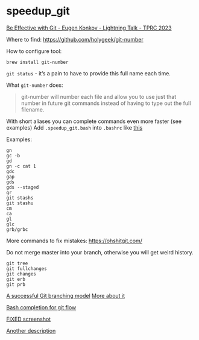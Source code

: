 # speedup_git

[Be Effective with Git - Eugen Konkov - Lightning Talk - TPRC 2023](https://youtu.be/4hTq-Gsue3A?list=PLA9_Hq3zhoFwrDiojWd_lFUaOHlsUUEJa)

Where to find:
https://github.com/holygeek/git-number

How to configure tool:
```
brew install git-number
```

`git status` - it’s a pain to have to provide this full name each time.

What `git-number` does:

>git-number will number each file and allow you to use just that number in future git commands instead of having to type out the full filename.

With short aliases you can complete commands even more faster (see examples)
Add `.speedup_git.bash` into `.bashrc` like [this](https://github.com/KES777/speedup_git/commit/d1caf949706c085cce46c47c6c3b1f7cd2fd948e#diff-b7cf3e96e1f74fc148d130e98db1c65c7b8eb4f5b668668fa71f26768796a5b0R122)


Examples:

```
gn
gc -b
gd
gn -c cat 1
gdc
gap
gds
gds --staged
gr
git stashs
git stashu
cm
ca
gl
glc
grb/grbc
```

More commands to fix mistakes: https://ohshitgit.com/

Do not merge master into your branch, otherwise you will get weird history.
```
git tree
git fullchanges
git changes
git erb
git prb
```

[A successful Git branching model](https://nvie.com/posts/a-successful-git-branching-model/)
[More about it](https://jeffkreeftmeijer.com/git-flow/)

[Bash completion for git flow](https://github.com/petervanderdoes/git-flow-completion)


[FIXED screenshot](https://github.com/petervanderdoes/gitflow-avh/issues/287#issuecomment-259153469)

[Another description](http://tleyden.github.io/blog/2014/04/09/a-successful-git-branching-model-with-enterprise-support/)
